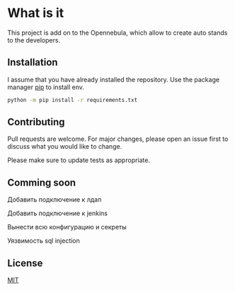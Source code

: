 # What is it

This project is add on to the Opennebula, which allow to create auto stands to the developers.

## Installation

I assume that you have already installed the repository.
Use the package manager [pip](https://pip.pypa.io/en/stable/) to install env.

```bash
python -m pip install -r requirements.txt
```


## Contributing
Pull requests are welcome. For major changes, please open an issue first to discuss what you would like to change.

Please make sure to update tests as appropriate.

## Comming soon
Добавить подключение к лдап 

Добавить подключение к jenkins

Вынести всю конфигурацию и секреты 

Уязвимость sql injection

## License
[MIT](https://choosealicense.com/licenses/mit/)